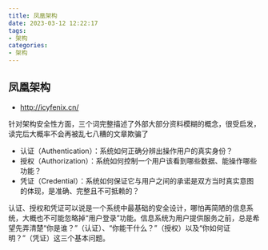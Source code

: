 ```yaml
---
title: 凤凰架构
date: 2023-03-12 12:22:17
tags:
- 架构
categories:
- 架构
---
```


## 凤凰架构
- http://icyfenix.cn/

针对架构安全性方面，三个词完整描述了外部大部分资料模糊的概念，很受启发，读完后大概率不会再被乱七八糟的文章欺骗了

- 认证（Authentication）：系统如何正确分辨出操作用户的真实身份？
- 授权（Authorization）：系统如何控制一个用户该看到哪些数据、能操作哪些功能？
- 凭证（Credential）：系统如何保证它与用户之间的承诺是双方当时真实意图的体现，是准确、完整且不可抵赖的？

认证、授权和凭证可以说是一个系统中最基础的安全设计，哪怕再简陋的信息系统，大概也不可能忽略掉“用户登录”功能。信息系统为用户提供服务之前，总是希望先弄清楚“你是谁？”（认证）、“你能干什么？”（授权）以及“你如何证明？”（凭证）这三个基本问题。